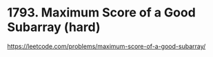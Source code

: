 # 1793. Maximum Score of a Good Subarray (hard)

https://leetcode.com/problems/maximum-score-of-a-good-subarray/
